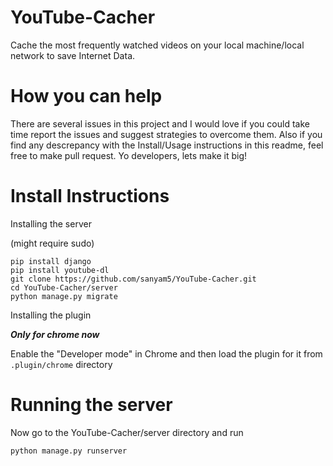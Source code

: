 # YouTube-Cacher
Cache the most frequently watched videos on your local machine/local network to save Internet Data.

How you can help
=================
There are several issues in this project and I would love if you could take time report the issues and suggest strategies to overcome them. Also if you find any descrepancy with the Install/Usage instructions in this readme, feel free to make pull request. Yo developers, lets make it big!

Install Instructions
======================

Installing the server

(might require sudo)
```
pip install django 
pip install youtube-dl
git clone https://github.com/sanyam5/YouTube-Cacher.git
cd YouTube-Cacher/server
python manage.py migrate
```

Installing the plugin

***Only for chrome now***

Enable the "Developer mode" in Chrome and then load the plugin for it from `.plugin/chrome` directory

Running the server
==================
Now go to the YouTube-Cacher/server directory and run 
```
python manage.py runserver
```


